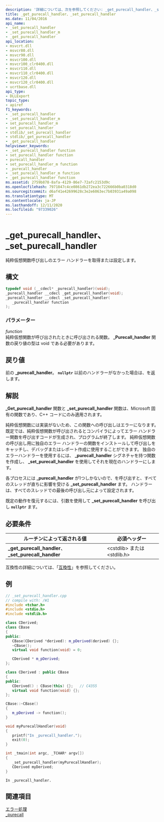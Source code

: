 ```yaml
---
description: '詳細については、次を参照してください: _get_purecall_handler、_set_purecall_handler'
title: _get_purecall_handler、_set_purecall_handler
ms.date: 11/04/2016
api_name:
- _set_purecall_handler
- _set_purecall_handler_m
- _get_purecall_handler
api_location:
- msvcrt.dll
- msvcr80.dll
- msvcr90.dll
- msvcr100.dll
- msvcr100_clr0400.dll
- msvcr110.dll
- msvcr110_clr0400.dll
- msvcr120.dll
- msvcr120_clr0400.dll
- ucrtbase.dll
api_type:
- DLLExport
topic_type:
- apiref
f1_keywords:
- _set_purecall_handler
- _set_purecall_handler_m
- set_purecall_handler_m
- set_purecall_handler
- stdlib/_set_purecall_handler
- stdlib/_get_purecall_handler
- _get_purecall_handler
helpviewer_keywords:
- _set_purecall_handler function
- set_purecall_handler function
- purecall_handler
- set_purecall_handler_m function
- _purecall_handler
- _set_purecall_handler_m function
- _get_purecall_handler function
ms.assetid: 2759b878-8afa-4129-86e7-72afc2153d9c
ms.openlocfilehash: 7971847c4ce0861db272ea3c722666b0ba0318d0
ms.sourcegitcommit: d6af41e42699628c3e2e6063ec7b03931a49a098
ms.translationtype: MT
ms.contentlocale: ja-JP
ms.lasthandoff: 12/11/2020
ms.locfileid: "97339026"
---
```

# <a name="_get_purecall_handler-_set_purecall_handler"></a>_get_purecall_handler、_set_purecall_handler

純粋仮想関数呼び出しのエラー ハンドラーを取得または設定します。

## <a name="syntax"></a>構文

```cpp
typedef void (__cdecl* _purecall_handler)(void);
_purecall_handler __cdecl _get_purecall_handler(void);
_purecall_handler __cdecl _set_purecall_handler(
   _purecall_handler function
);
```

### <a name="parameters"></a>パラメーター

*function*<br/>
純粋仮想関数が呼び出されたときに呼び出される関数。 **_Purecall_handler** 関数の戻り値の型は void である必要があります。

## <a name="return-value"></a>戻り値

前の **_purecall_handler**。 **`nullptr`** 以前のハンドラーがなかった場合は、を返します。

## <a name="remarks"></a>解説

**_Get_purecall_handler** 関数と **_set_purecall_handler** 関数は、Microsoft 固有の関数であり、C++ コードにのみ適用されます。

純粋仮想関数には実装がないため、この関数への呼び出しはエラーになります。 既定では、純粋仮想関数が呼び出されるとコンパイラによってエラー ハンドラー関数を呼び出すコードが生成され、プログラムが終了します。 純粋仮想関数の呼び出し用に独自のエラー ハンドラーの関数をインストールして呼び出しをキャッチし、デバッグまたはレポート作成に使用することができます。 独自のエラーハンドラーを使用するには、 **_purecall_handler** シグネチャを持つ関数を作成し、 **_set_purecall_handler** を使用してそれを現在のハンドラーにします。

各プロセスには **_purecall_handler** が1つしかないので、を呼び出すと、すべてのスレッドが直ちに影響を受ける **_set_purecall_handler** ます。 ハンドラーは、すべてのスレッドでの最後の呼び出し元によって設定されます。

既定の動作を復元するには、引数を使用して **_set_purecall_handler** を呼び出し **`nullptr`** ます。

## <a name="requirements"></a>必要条件

|ルーチンによって返される値|必須ヘッダー|
|-------------|---------------------|
|**_get_purecall_handler**、 **_set_purecall_handler**|\<cstdlib> または \<stdlib.h>|

互換性の詳細については、「[互換性](../../c-runtime-library/compatibility.md)」を参照してください。

## <a name="example"></a>例

```cpp
// _set_purecall_handler.cpp
// compile with: /W1
#include <tchar.h>
#include <stdio.h>
#include <stdlib.h>

class CDerived;
class CBase
{
public:
   CBase(CDerived *derived): m_pDerived(derived) {};
   ~CBase();
   virtual void function(void) = 0;

   CDerived * m_pDerived;
};

class CDerived : public CBase
{
public:
   CDerived() : CBase(this) {};   // C4355
   virtual void function(void) {};
};

CBase::~CBase()
{
   m_pDerived -> function();
}

void myPurecallHandler(void)
{
   printf("In _purecall_handler.");
   exit(0);
}

int _tmain(int argc, _TCHAR* argv[])
{
   _set_purecall_handler(myPurecallHandler);
   CDerived myDerived;
}
```

```Output
In _purecall_handler.
```

## <a name="see-also"></a>関連項目

[エラー処理](../../c-runtime-library/error-handling-crt.md)<br/>
[_purecall](purecall.md)<br/>
